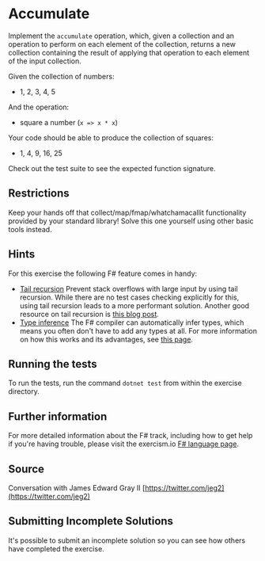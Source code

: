 # Accumulate

Implement the `accumulate` operation, which, given a collection and an
operation to perform on each element of the collection, returns a new
collection containing the result of applying that operation to each element of
the input collection.

Given the collection of numbers:

- 1, 2, 3, 4, 5

And the operation:

- square a number (`x => x * x`)

Your code should be able to produce the collection of squares:

- 1, 4, 9, 16, 25

Check out the test suite to see the expected function signature.

## Restrictions

Keep your hands off that collect/map/fmap/whatchamacallit functionality
provided by your standard library!
Solve this one yourself using other basic tools instead.

## Hints
For this exercise the following F# feature comes in handy:
- [Tail recursion](https://blogs.msdn.microsoft.com/fsharpteam/2011/07/08/tail-calls-in-f/) Prevent stack overflows with large input by using tail recursion. While there are no test cases checking explicitly for this, using tail recursion leads to a more performant solution. Another good resource on tail recursion is [this blog post](http://blog.ploeh.dk/2015/12/22/tail-recurse/).
- [Type inference](https://docs.microsoft.com/en-us/dotnet/fsharp/language-reference/generics/#implicitly-generic-constructs) The F# compiler can automatically infer types, which means you often don't have to add any types at all. For more information on how this works and its advantages, see [this page](https://fsharpforfunandprofit.com/posts/type-inference/).


## Running the tests

To run the tests, run the command `dotnet test` from within the exercise directory.

## Further information

For more detailed information about the F# track, including how to get help if
you're having trouble, please visit the exercism.io [F# language page](http://exercism.io/languages/fsharp/resources).

## Source

Conversation with James Edward Gray II [https://twitter.com/jeg2](https://twitter.com/jeg2)

## Submitting Incomplete Solutions
It's possible to submit an incomplete solution so you can see how others have completed the exercise.
